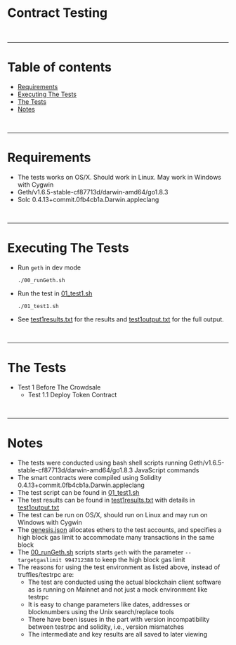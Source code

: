 # Contract Testing

<br />

<hr />

# Table of contents

* [Requirements](#requirements)
* [Executing The Tests](#executing-the-tests)
* [The Tests](#the-tests)
* [Notes](#notes)

<br />

<hr />

# Requirements

* The tests works on OS/X. Should work in Linux. May work in Windows with Cygwin
* Geth/v1.6.5-stable-cf87713d/darwin-amd64/go1.8.3
* Solc 0.4.13+commit.0fb4cb1a.Darwin.appleclang

<br />

<hr />

# Executing The Tests

* Run `geth` in dev mode

      ./00_runGeth.sh

* Run the test in [01_test1.sh](01_test1.sh)

      ./01_test1.sh

* See  [test1results.txt](test1results.txt) for the results and [test1output.txt](test1output.txt) for the full output.

<br />

<hr />

# The Tests

* Test 1 Before The Crowdsale
  * Test 1.1 Deploy Token Contract

<br />

<hr />

# Notes

* The tests were conducted using bash shell scripts running Geth/v1.6.5-stable-cf87713d/darwin-amd64/go1.8.3 JavaScript commands
* The smart contracts were compiled using Solidity 0.4.13+commit.0fb4cb1a.Darwin.appleclang
* The test script can be found in [01_test1.sh](01_test1.sh)
* The test results can be found in [test1results.txt](test1results.txt) with details in [test1output.txt](test1output.txt)
* The test can be run on OS/X, should run on Linux and may run on Windows with Cygwin
* The [genesis.json](genesis.json) allocates ethers to the test accounts, and specifies a high block gas limit to accommodate many transactions in the same block
* The [00_runGeth.sh](00_runGeth.sh) scripts starts `geth` with the parameter `--targetgaslimit 994712388` to keep the high block gas limit
* The reasons for using the test environment as listed above, instead of truffles/testrpc are:
  * The test are conducted using the actual blockchain client software as is running on Mainnet and not just a mock environment like testrpc
  * It is easy to change parameters like dates, addresses or blocknumbers using the Unix search/replace tools
  * There have been issues in the part with version incompatibility between testrpc and solidity, i.e., version mismatches 
  * The intermediate and key results are all saved to later viewing